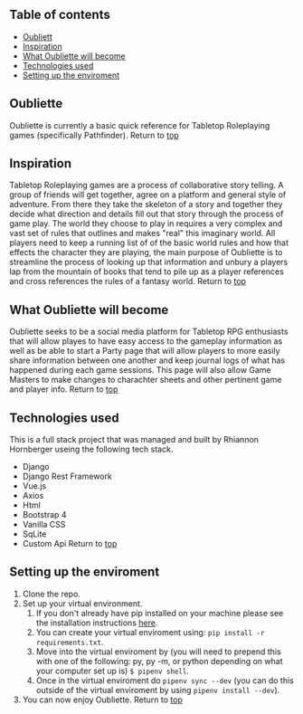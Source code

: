 ## Table of contents

* [Oubliett](#Oubliette)
* [Inspiration](#Inspiration)
* [What Oubliette will become](#What-Oubliette-will-become)
* [Technologies used](#Technologies-used)
* [Setting up the enviroment](#Setting-up-the-enviroment)

## Oubliette

Oubliette is currently a basic quick reference for Tabletop Roleplaying games (specifically Pathfinder). Return to [top](#Table-of-contents)



## Inspiration

Tabletop Roleplaying games are a process of collaborative story telling. A group of friends will get together, agree on a platform and general style of adventure. From there they take the skeleton of a story and together they decide what direction and details fill out that story through the process of game play. The world they choose to play in requires a very complex and vast set of rules that outlines and makes "real" this imaginary world. All players need to keep a running list of of the basic world rules and how that effects the character they are playing, the main purpose of Oubliette is to streamline the process of looking up that information and unbury a players lap from the mountain of books that tend to pile up as a player references and cross references the rules of a fantasy world. Return to [top](#Table-of-contents)

## What Oubliette will become

Oubliette seeks to be a social media platform for Tabletop RPG enthusiasts that will allow playes to have easy access to the gameplay information as well as be able to start a Party page that will allow players to more easily share information between one another and keep journal logs of what has happened during each game sessions. This page will also allow Game Masters to make changes to charachter sheets and other pertinent game and player info. Return to [top](#Table-of-contents)


## Technologies used 
This is a full stack project that was managed and built by Rhiannon Hornberger useing the following tech stack.
* Django
* Django Rest Framework
* Vue.js
* Axios 
* Html
* Bootstrap 4
* Vanilla CSS
* SqLite
* Custom Api 
Return to [top](#Table-of-contents)

## Setting up the enviroment

1. Clone the repo.
2. Set up your virtual environment.
    1. If you don't already have pip installed on your machine please see the installation instructions [here](https://pip.pypa.io/en/stable/installing/). 
    2. You can create your virtual enviroment using: `pip install -r requirements.txt`.
    3. Move into the virtual enviroment by (you will need to prepend this with one of the following: py, py -m, or python depending on what your computer set up is) `$ pipenv shell`.
    4. Once in the virtual enviroment do `pipenv sync --dev` (you can do this outside of the virtual enviroment by using `pipenv install --dev`).
3. You can now enjoy Oubliette.
Return to [top](#Table-of-contents)



